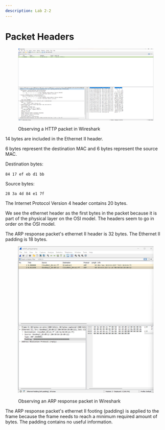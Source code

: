 ```yaml
---
description: Lab 2-2
---
```


# Packet Headers

<figure><img src="../../.gitbook/assets/image (1) (1) (1) (1) (1) (1) (1) (1) (1) (1) (1) (1) (1) (1).png" alt=""><figcaption><p>Observing a HTTP packet in Wireshark</p></figcaption></figure>

14 bytes are included in the Ethernet II header.&#x20;

6 bytes represent the destination MAC and 6 bytes represent the source MAC.

Destination bytes:

`84 17 ef eb d1 bb`&#x20;

Source bytes:&#x20;

```
28 3a 4d 84 e1 7f
```

The Internet Protocol Version 4 header contains 20 bytes.&#x20;

We see the ethernet header as the first bytes in the packet because it is part of the physical layer on the OSI model. The headers seem to go in order on the OSI model. &#x20;



The ARP response packet's ethernet II header is 32 bytes. The Ethernet II padding is 18 bytes.&#x20;



<figure><img src="../../.gitbook/assets/image (6) (1) (1) (1).png" alt=""><figcaption><p>Observing an ARP response packet in Wireshark</p></figcaption></figure>

The ARP response packet's ethernet II footing (padding) is applied to the frame because the frame needs to reach a minimum required amount of bytes. The padding contains no useful information.
